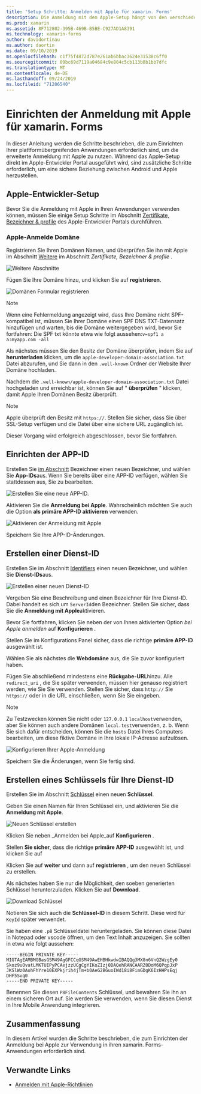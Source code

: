 ```yaml
---
title: 'Setup Schritte: Anmelden mit Apple für xamarin. Forms'
description: Die Anmeldung mit dem Apple-Setup hängt von den verschiedenen Plattformen ihrer mobilen Anwendung ab.
ms.prod: xamarin
ms.assetid: 8F712802-395B-469B-B5BE-C927AD1A8391
ms.technology: xamarin-forms
author: davidortinau
ms.author: daortin
ms.date: 09/10/2019
ms.openlocfilehash: c1f75f4872d787e261ab6bbac3624e31538c6ff0
ms.sourcegitcommit: 09bc69d7119a04684c9e804c5cb113b8b1bb7dfc
ms.translationtype: MT
ms.contentlocale: de-DE
ms.lasthandoff: 09/24/2019
ms.locfileid: "71206540"
---
```

# <a name="setup-sign-in-with-apple-for-xamarinforms"></a>Einrichten der Anmeldung mit Apple für xamarin. Forms

In dieser Anleitung werden die Schritte beschrieben, die zum Einrichten Ihrer plattformübergreifenden Anwendungen erforderlich sind, um die erweiterte Anmeldung mit Apple zu nutzen. Während das Apple-Setup direkt im Apple-Entwickler Portal ausgeführt wird, sind zusätzliche Schritte erforderlich, um eine sichere Beziehung zwischen Android und Apple herzustellen. 

## <a name="apple-developer-setup"></a>Apple-Entwickler-Setup

Bevor Sie die Anmeldung mit Apple in Ihren Anwendungen verwenden können, müssen Sie einige Setup Schritte im Abschnitt [Zertifikate, Bezeichner & profile](https://developer.apple.com/account/resources/) des Apple-Entwickler Portals durchführen.

### <a name="apple-sign-in-domain"></a>Apple-Anmelde Domäne

Registrieren Sie Ihren Domänen Namen, und überprüfen Sie ihn mit Apple im Abschnitt [Weitere](https://developer.apple.com/account/resources/services/list) im Abschnitt *Zertifikate, Bezeichner & profile* .

![Weitere Abschnitte](sign-in-images/readme-signin-domain-configure.png)

Fügen Sie Ihre Domäne hinzu, und klicken Sie auf **registrieren**.

![Domänen Formular registrieren](sign-in-images/readme-signin-domain-more.png)

> [!NOTE]
> Wenn eine Fehlermeldung angezeigt wird, dass Ihre Domäne nicht SPF-kompatibel ist, müssen Sie Ihrer Domäne einen SPF DNS TXT-Datensatz hinzufügen und warten, bis die Domäne weitergegeben wird, bevor Sie fortfahren: Die SPF txt könnte etwa wie folgt aussehen:`v=spf1 a a:myapp.com -all`

Als nächstes müssen Sie den Besitz der Domäne überprüfen, indem Sie auf **herunterladen** klicken, um die `apple-developer-domain-association.txt` Datei abzurufen, und Sie dann in den `.well-known` Ordner der Website Ihrer Domäne hochladen.

Nachdem die `.well-known/apple-developer-domain-association.txt` Datei hochgeladen und erreichbar ist, können Sie auf " **überprüfen** " klicken, damit Apple Ihren Domänen Besitz überprüft.

> [!NOTE]
> Apple überprüft den Besitz mit `https://`. Stellen Sie sicher, dass Sie über SSL-Setup verfügen und die Datei über eine sichere URL zugänglich ist.

Dieser Vorgang wird erfolgreich abgeschlossen, bevor Sie fortfahren.

## <a name="setup-your-app-id"></a>Einrichten der APP-ID

Erstellen Sie [im Abschnitt](https://developer.apple.com/account/resources/identifiers/list) Bezeichner einen neuen Bezeichner, und wählen Sie **App-IDs**aus. Wenn Sie bereits über eine APP-ID verfügen, wählen Sie stattdessen aus, Sie zu bearbeiten.

![Erstellen Sie eine neue APP-ID.](sign-in-images/readme-appid-create.png)

Aktivieren Sie die **Anmeldung bei Apple**. Wahrscheinlich möchten Sie auch die Option **als primäre APP-ID aktivieren** verwenden.

![Aktivieren der Anmeldung mit Apple](sign-in-images/readme-appid-signin.png)

Speichern Sie Ihre APP-ID-Änderungen.

## <a name="create-a-service-id"></a>Erstellen einer Dienst-ID

Erstellen Sie im Abschnitt [Identifiers](https://developer.apple.com/account/resources/identifiers/list/serviceId) einen neuen Bezeichner, und wählen Sie **Dienst-IDs**aus.

![Erstellen einer neuen Dienst-ID](sign-in-images/readme-serviceid-create.png)

Vergeben Sie eine Beschreibung und einen Bezeichner für Ihre Dienst-ID.  Dabei handelt es sich um `ServerId`den Bezeichner.  Stellen Sie sicher, dass Sie die **Anmeldung mit Apple**aktivieren.

Bevor Sie fortfahren, klicken Sie neben der von Ihnen aktivierten Option _bei Apple anmelden_ auf **Konfigurieren** .

Stellen Sie im Konfigurations Panel sicher, dass die richtige **primäre APP-ID** ausgewählt ist.

Wählen Sie als nächstes die **Webdomäne** aus, die Sie zuvor konfiguriert haben.

Fügen Sie abschließend mindestens eine **Rückgabe-URL**hinzu.  Alle `redirect_uri` , die Sie später verwenden, müssen hier genauso registriert werden, wie Sie Sie verwenden.  Stellen Sie sicher, dass `http://` Sie `https://` oder in die URL einschließen, wenn Sie Sie eingeben.

> [!NOTE]
> Zu Testzwecken können Sie nicht oder `127.0.0.1` `localhost`verwenden, aber Sie können auch andere Domänen `local.test`verwenden, z. b.  Wenn Sie sich dafür entscheiden, können Sie die `hosts` Datei Ihres Computers bearbeiten, um diese fiktive Domäne in Ihre lokale IP-Adresse aufzulösen.

![Konfigurieren Ihrer Apple-Anmeldung](sign-in-images/readme-serviceid-configure.png)

Speichern Sie die Änderungen, wenn Sie fertig sind.

## <a name="create-a-key-for-your-services-id"></a>Erstellen eines Schlüssels für Ihre Dienst-ID

Erstellen Sie im Abschnitt [Schlüssel](https://developer.apple.com/account/resources/authkeys/list) einen neuen **Schlüssel**.

Geben Sie einen Namen für Ihren Schlüssel ein, und aktivieren Sie die **Anmeldung mit Apple**.

![Neuen Schlüssel erstellen](sign-in-images/readme-key-create.png)

Klicken Sie neben _Anmelden bei Apple_auf **Konfigurieren** .

Stellen **Sie sicher**, dass die richtige **primäre APP-ID** ausgewählt ist, und klicken Sie auf

Klicken Sie auf **weiter** und dann auf **registrieren** , um den neuen Schlüssel zu erstellen.

Als nächstes haben Sie nur die Möglichkeit, den soeben generierten Schlüssel herunterzuladen.  Klicken Sie auf **Download**.

![Download Schlüssel](sign-in-images/readme-key-download.png)

Notieren Sie sich auch die **Schlüssel-ID** in diesem Schritt. Diese wird für `KeyId` später verwendet.

Sie haben eine `.p8` Schlüsseldatei heruntergeladen.  Sie können diese Datei in Notepad oder vscode öffnen, um den Text Inhalt anzuzeigen.  Sie sollten in etwa wie folgt aussehen:

```
-----BEGIN PRIVATE KEY-----
MIGTAgEAMBMGBasGSM49AgGFCCqGSM49AwEHBHkwdwIBAQQg3MX8n6VnQ2WzgEy0
Skoz9uOvatLMKTUIPyPCAejzzUCgCgYIKoZIzj0DAQehRANCAARZ0DoM6QPqpJxP
JKSlWz0AohFhYre10EXPkjrih4jTm+b0AeG2BGuoIWd18i8FimGDgK6IzHHPsEqj
DHF5Svq0
-----END PRIVATE KEY-----
```

Benennen Sie diesen `P8FileContents` Schlüssel, und bewahren Sie ihn an einem sicheren Ort auf. Sie werden Sie verwenden, wenn Sie diesen Dienst in Ihre Mobile Anwendung integrieren.

## <a name="summary"></a>Zusammenfassung

In diesem Artikel wurden die Schritte beschrieben, die zum Einrichten der Anmeldung bei Apple zur Verwendung in ihren xamarin. Forms-Anwendungen erforderlich sind.

## <a name="related-links"></a>Verwandte Links

- [Anmelden mit Apple-Richtlinien](https://developer.apple.com/design/human-interface-guidelines/sign-in-with-apple/overview/)
  